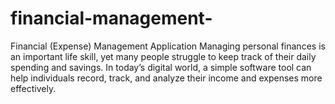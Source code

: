 # financial-management-
Financial (Expense) Management Application   Managing personal finances is an important life skill, yet many people struggle to keep track of their daily spending and savings. In today’s digital world, a simple software tool can help individuals record, track, and analyze their income and expenses more effectively.  
